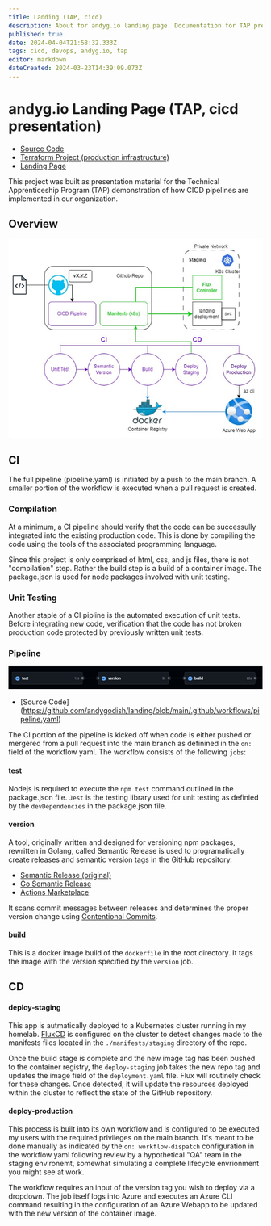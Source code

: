 ```yaml
---
title: Landing (TAP, cicd)
description: About for andyg.io landing page. Documentation for TAP presentation on CICD processes.
published: true
date: 2024-04-04T21:58:32.333Z
tags: cicd, devops, andyg.io, tap
editor: markdown
dateCreated: 2024-03-23T14:39:09.073Z
---
```


# andyg.io Landing Page (TAP, cicd presentation)

- [Source Code](https://github.com/andygodish/landing)
- [Terraform Project (production infrastructure)](https://github.com/andygodish/terraform-agio-landing)
- [Landing Page](https://andyg.io)

This project was built as presentation material for the Technical Apprenticeship Program (TAP) demonstration of how CICD pipelines are implemented in our organization.

## Overview

![landing-cicd.jpg](/images/landing-cicd.jpg)

## CI

The full pipeline (pipeline.yaml) is initiated by a push to the main branch. A smaller portion of the workflow is executed when a pull request is created. 

### Compilation

At a minimum, a CI pipeline should verify that the code can be successully integrated into the existing production code. This is done by compiling the code using the tools of the associated programming language. 

Since this project is only comprised of html, css, and js files, there is not "compilation" step. Rather the build step is a build of a container image. The package.json is used for node packages involved with unit testing. 

### Unit Testing

Another staple of a CI pipline is the automated execution of unit tests. Before integrating new code, verification that the code has not broken production code protected by previously written unit tests. 

### Pipeline

![ci-pipeline.png](/images/ci-pipeline.png)

- [Source Code] (https://github.com/andygodish/landing/blob/main/.github/workflows/pipeline.yaml)

The CI portion of the pipeline is kicked off when code is either pushed or mergered from a pull request into the main branch as definined in the `on:` field of the workflow yaml. The workflow consists of the following `jobs`:

#### test

Nodejs is required to execute the `npm test` command outlined in the package.json file. `Jest` is the testing library used for unit testing as definied by the `devDependencies` in the package.json file.

#### version

A tool, originally written and designed for versioning npm packages, rewritten in Golang, called Semantic Release is used to programatically create releases and semantic version tags in the GitHub repository. 

- [Semantic Release (original)](https://semantic-release.gitbook.io/semantic-release)
- [Go Semantic Release](https://github.com/go-semantic-release/action)
- [Actions Marketplace](https://github.com/marketplace/actions/go-semantic-release)

It scans commit messages between releases and determines the proper version change using [Contentional Commits](https://www.conventionalcommits.org/en/v1.0.0/).

#### build

This is a docker image build of the `dockerfile` in the root directory. It tags the image with the version specified by the `version` job. 

## CD

#### deploy-staging

This app is autmatically deployed to a Kubernetes cluster running in my homelab. [FluxCD](https://fluxcd.io/) is configured on the cluster to detect changes made to the manifests files located in the `./manifests/staging` directory of the repo. 

Once the build stage is complete and the new image tag has been pushed to the container registry, the `deploy-staging` job takes the new repo tag and updates the image field of the `deployment.yaml` file. Flux will routinely check for these changes. Once detected, it will update the resources deployed within the cluster to reflect the state of the GitHub repository. 

#### deploy-production

This process is built into its own workflow and is configured to be executed my users with the required privileges on the main branch. It's meant to be done manually as indicated by the `on: workflow-dispatch` configuration in the workflow yaml following review by a hypothetical "QA" team in the staging environemt, somewhat simulating a complete lifecycle envrionment you might see at work. 

The workflow requires an input of the version tag you wish to deploy via a dropdown. The job itself logs into Azure and executes an Azure CLI command resulting in the configuration of an Azure Webapp to be updated with the new version of the container image.
